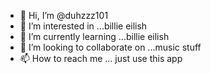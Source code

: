 - 👋 Hi, I’m @duhzzz101
- 👀 I’m interested in ...billie eilish
- 🌱 I’m currently learning ...billie eilish
- 💞️ I’m looking to collaborate on ...music stuff
- 📫 How to reach me ... just use this app

<!---
duhzzz101/duhzzz101 is a ✨ special ✨ repository because its `README.md` (this file) appears on your GitHub profile.
You can click the Preview link to take a look at your changes.
--->
